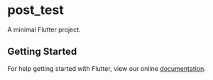 # post_test

A minimal Flutter project.

## Getting Started

For help getting started with Flutter, view our online
[documentation](http://flutter.io/).
